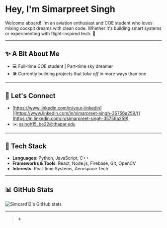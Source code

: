 # Hey, I'm Simarpreet Singh

Welcome aboard! I'm an aviation enthusiast and COE student who loves mixing cockpit dreams with clean code. Whether it's building smart systems or experimenting with flight-inspired tech. 🚀

---

## ✨ A Bit About Me
- 💻 Full-time COE student | Part-time sky dreamer
- 🛠 Currently building projects that *take off* in more ways than one

---

## 🔗 Let's Connect
- [https://www.linkedin.com/in/your-linkedin][(https://www.linkedin.com/in/simarpreet-singh-35756a259/)](https://in.linkedin.com/in/simarpreet-singh-35756a259)
- ✉️ ssingh15_be22@thapar.edu

---

## 🧰 Tech Stack
- **Languages**: Python, JavaScript, C++
- **Frameworks & Tools**: React, Node.js, Firebase, Git, OpenCV
- **Interests**: Real-time Systems, Aerospace Tech

---

## 📊 GitHub Stats
![Simcard12's GitHub stats](https://github-readme-stats.vercel.app/api?username=Simcard12&show_icons=true&theme=tokyonight)

---

> ✈️


